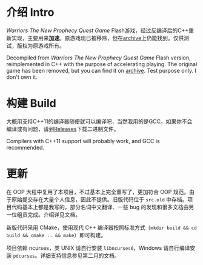# 介绍 Intro

*Warriors The New Prophecy Quest Game* Flash游戏，经过反编译后的C++重新实现，主要用来**加速**。原游戏现已被移除，但在[archive](https://web.archive.org/web/20161121090738/http://www.warriorcats.com/games-and-extras/games/the-new-prophecy-quest)上仍能找到。仅供测试，版权为原游戏所有。

Decompiled from *Warriors The New Prophecy Quest Game* Flash version, reimplemented in C++ with the purpose of accelerating playing. The original game has been removed, but you can find it on [archive](https://web.archive.org/web/20161121090738/http://www.warriorcats.com/games-and-extras/games/the-new-prophecy-quest). Test purpose only. I don't own it. 

# 构建 Build

大概用支持C++11的编译器随便就可以编译吧，当然我用的是GCC。如果你不会编译或有问题，请到[Releases](https://github.com/zhzh2001/tnpquest/releases)下载二进制文件。

Compilers with C++11 support will probably work, and GCC is recommended.

# 更新

在 OOP 大程中复用了本项目，不过基本上完全重写了，更加符合 OOP 规范。由于原始提交存在大量个人信息，因此不提供。旧版代码位于 `src.old` 中存档。项目代码基本上都是我写的，部分名词中文翻译、一些 bug 的发现和很多文档由另一位组员完成。介绍详见文档。

新版代码采用 CMake，使用现代 C++ 编译器按照标准方式（`mkdir build && cd build && cmake .. && make`）即可构建。

项目依赖 ncurses，类 UNIX 请自行安装 `libncurses6`，Windows 请自行编译安装 `pdcurses`。详细支持信息参见第二月的文档。

